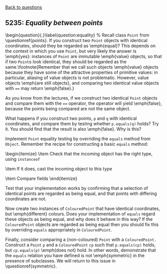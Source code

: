 [Back to questions](../README.md)

## 5235: *Equality between points*

\begin{question}{.}\label{question:equality}
%
Recall class `Point` from \questionref{points}.  If you construct two `Point` objects
with identical coordinates, should they be regarded as \emph{equal}?  This depends on the context in which
you use `Point`, but very likely the answer is \emph{yes}: instances of `Point`
are immutable \emph{value} objects, so that if two `Point`s look identical, they should be regarded
as the same.\footnote{Remember that we call such objects \emph{value} objects because they have some of the
attractive properties of primitive values: in particular, aliasing of value objects is not problematic.  However,
value objects \emph{are still objects}, and comparing two identical value objects with `==` may return
\emph{false}.}

As you know from the lectures, if we construct two identical `Point` objects and compare them
with the `==` operator, the operator will yield \emph{false}, because the points being compared
are not the same object.

What happens if you construct two points, `p` and `q` with identical coordinates, and compare them by testing
whether `p.equals(q)` holds?  Try it.  You should find that the result is also \emph{false}.  Why is this?

Implement `Point` equality testing by overriding the `equals` method from `Object`.  Remember the
recipe for constructing a basic `equals` method:

\begin{itemize}
\item Check that the incoming object has the right type, using `instanceof`

\item If it does, cast the incoming object to this type

\item Compare fields
\end{itemize}

Test that your implementation works by confirming that a selection of identical points are regarded as being equal,
and that points with differing coordinates are not.

Now create two instances of `ColouredPoint` that have identical coordinates, but \emph{different} colours.
Does your implementation of `equals` regard these objects as being equal, and why does it behave in
this way?  If the `ColouredPoint` objects are regarded as being equal then you should fix this by overriding
`equals` appropriately in `ColouredPoint`.

Finally, consider comparing a (non-coloured) `Point` with a `ColouredPoint.`  Construct a
`Point` `p` and a `ColouredPoint` `cp` such that `p.equals(cp)`
holds, but `cp.equals(p)` \emph{does not} hold.  In other words, demonstrate that the `equals` relation you
have defined is not \emph{symmetric} in the presence of subclasses.  We will return to this issue in \questionref{symmetric}.

